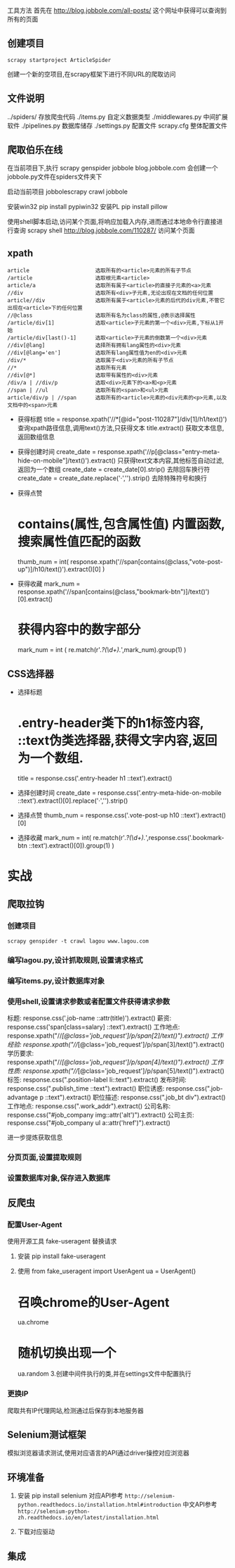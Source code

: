 工具方法
首先在 http://blog.jobbole.com/all-posts/ 这个网址中获得可以查询到所有的页面

## 创建项目 
    scrapy startproject ArticleSpider
创建一个新的空项目,在scrapy框架下进行不同URL的爬取访问

## 文件说明
../spiders/             存放爬虫代码
./items.py              自定义数据类型
./middlewares.py        中间扩展软件
./pipelines.py          数据库储存
./settings.py           配置文件
scrapy.cfg              整体配置文件


## 爬取伯乐在线
在当前项目下,执行
    scrapy genspider jobbole blog.jobbole.com
会创建一个jobbole.py文件在spiders文件夹下

启动当前项目
    jobbolescrapy crawl jobbole

安装win32
    pip install pypiwin32
安装PL
    pip install pillow


使用shell脚本启动,访问某个页面,将响应加载入内存,进而通过本地命令行直接进行查询
    scrapy shell http://blog.jobbole.com/110287/                    访问某个页面

## xpath
    article                     选取所有的<article>元素的所有子节点
    /article                    选取根元素<article>
    article/a                   选取所有属于<article>的直接子元素的<a>元素
    //div                       选取所有<div>子元素,无论出现在文档的任何位置
    article//div                选取所有属于<article>元素的后代的div元素,不管它出现在<article>下的任何位置
    //@class                    选取所有名为class的属性,@表示选择属性
    /article/div[1]             选取<article>子元素的第一个<div>元素,下标从1开始
    /article/div[last()-1]      选取<article>子元素的倒数第一个<div>元素
    //div[@lang]                选择所有拥有lang属性的<div>元素
    //div[@lang='en']           选取所有lang属性值为en的<div>元素
    /div/*                      选取属于<div>元素的所有子节点
    //*                         选取所有元素
    //div[@*]                   选取带有属性的<div>元素
    /div/a | //div/p            选取<div>元素下的<a>和<p>元素
    //span | //ul               选取所有的<span>和<ul>元素
    article/div/p | //span      选取所有的<article>元素的<div元素的<p>元素,以及文档中的<span>元素

- 获得标题
    title = response.xpath('//*[@id="post-110287"]/div[1]/h1/text()')      查询xpath路径信息,调用text()方法,只获得文本
    title.extract()     获取文本信息,返回数组信息

- 获得创建时间
    create_date = response.xpath('//p[@class="entry-meta-hide-on-mobile"]/text()').extract()  只获得text文本内容,其他标签自动过滤,返回为一个数组
    create_date = create_date[0].strip()                         去除回车换行符
    create_date = create_date.replace('·','').strip()           去除特殊符号和换行

- 获得点赞
    # contains(属性,包含属性值) 内置函数,搜索属性值匹配的函数
    thumb_num = int( response.xpath('//span[contains(@class,"vote-post-up")]/h10/text()').extract()[0] )

- 获得收藏
    mark_num = response.xpath('//span[contains(@class,"bookmark-btn")]/text()')[0].extract()
    # 获得内容中的数字部分
    mark_num = int ( re.match(r'.*?(\d+).*',mark_num).group(1) )

## CSS选择器

- 选择标题
    # .entry-header类下的h1标签内容, ::text伪类选择器,获得文字内容,返回为一个数组.
    title = response.css('.entry-header h1 ::text').extract()

- 选择创建时间
    create_date = response.css('.entry-meta-hide-on-mobile ::text').extract()[0].replace('·','').strip()

- 选择点赞
    thumb_num = response.css('.vote-post-up h10 ::text').extract()[0]

- 选择收藏
    mark_num = int( re.match(r'.*?(\d+).*',response.css('.bookmark-btn ::text').extract()[0]).group(1) )

# 实战
## 爬取拉钩
### 创建项目
    scrapy genspider -t crawl lagou www.lagou.com
    
### 编写lagou.py,设计抓取规则,设置请求格式

### 编写items.py,设计数据库对象

### 使用shell,设置请求参数或者配置文件获得请求参数

标题:     response.css('.job-name ::attr(title)').extract()
薪资:     response.css('span[class=salary] ::text').extract()
工作地点: response.xpath("//*[@class='job_request']/p/span[2]/text()").extract()
工作经验: response.xpath("//*[@class='job_request']/p/span[3]/text()").extract()
学历要求: response.xpath("//*[@class='job_request']/p/span[4]/text()").extract()
工作性质: response.xpath("//*[@class='job_request']/p/span[5]/text()").extract()
标签:     response.css(".position-label li::text").extract()
发布时间: response.css(".publish_time ::text").extract()
职位诱惑: response.css(".job-advantage p ::text").extract()
职位描述: response.css(".job_bt div").extract()
工作地点: response.css(".work_addr").extract()
公司名称: response.css("#job_company img::attr('alt')").extract()
公司主页: response.css("#job_company ul a::attr('href')").extract()

进一步提炼获取信息

### 分页页面,设置提取规则

### 设置数据库对象,保存进入数据库

## 反爬虫

### 配置User-Agent
使用开源工具 fake-useragent 替换请求
1. 安装 
    pip install fake-useragent
    
2. 使用
    from fake_useragent import UserAgent
    ua = UserAgent()
    # 召唤chrome的User-Agent
    ua.chrome
    # 随机切换出现一个
    ua.random
3.创建中间件执行的类,并在settings文件中配置执行

### 更换IP
爬取共有IP代理网站,检测通过后保存到本地服务器


## Selenium测试框架
模拟浏览器请求测试,使用对应语言的API通过driver操控对应浏览器


## 环境准备
1. 安装
    pip install selenium
对应API参考 `http://selenium-python.readthedocs.io/installation.html#introduction`
中文API参考 `http://selenium-python-zh.readthedocs.io/en/latest/installation.html`

2. 下载对应驱动

## 集成

